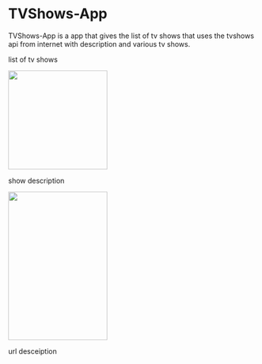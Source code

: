 # TVShows-App
TVShows-App is a app that gives the list of tv shows that uses the tvshows api from internet with description and various tv shows.

list of tv shows

<img src="https://user-images.githubusercontent.com/49392229/99773396-7b307880-2b34-11eb-891c-a94718700544.png" width="200" height="200">

show description

<img src="https://user-images.githubusercontent.com/49392229/99773399-7cfa3c00-2b34-11eb-89e9-7d07419b1f2c.png" width="200" height="300">

url desceiption

<im src="https://user-images.githubusercontent.com/49392229/99773400-7d92d280-2b34-11eb-8851-5be19ff2f03e.png" width="200" height="300">

